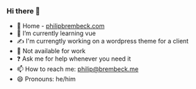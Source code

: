 ### Hi there 👋

- 🔗 Home - [philipbrembeck.com](https://philipbrembeck.com)
- 🌱 I’m currently learning vue
- ✍️ I'm currengtly working on a wordpress theme for a client
- 🚫 Not available for work
- ❓ Ask me for help whenever you need it
- 📫 How to reach me: philip@brembeck.me
- 😄 Pronouns: he/him 
